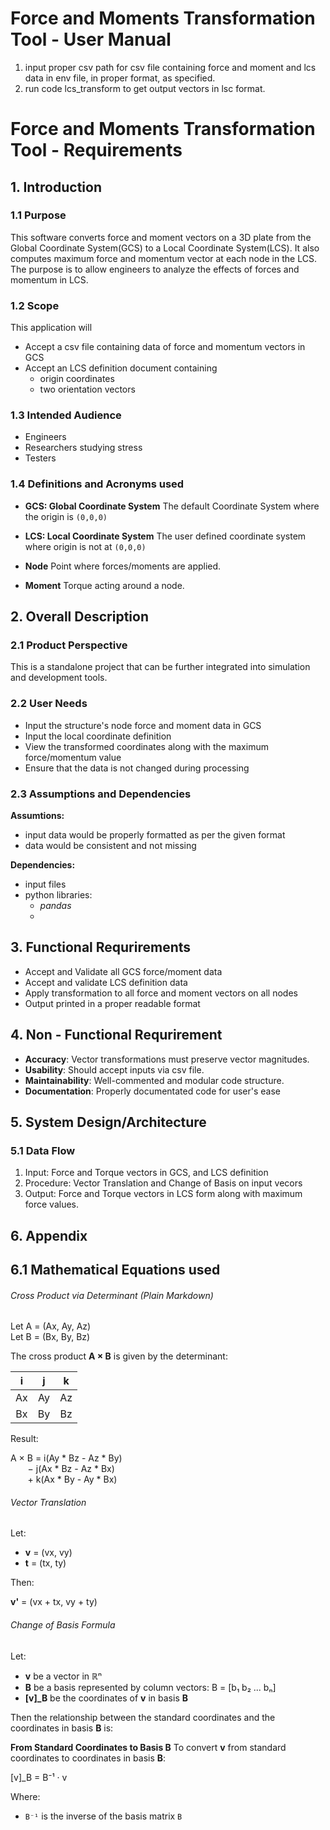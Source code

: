 # Force and Moments Transformation Tool - User Manual
1. input proper csv path for csv file containing force and moment and lcs data in env file, in proper format, as specified.
2. run code lcs_transform to get output vectors in lsc format.



# Force and Moments Transformation Tool - Requirements  

## 1. Introduction

### 1.1 Purpose
This software converts force and moment vectors on a 3D plate from the Global Coordinate System(GCS) to a Local Coordinate System(LCS). It also computes maximum force and momentum vector at each node in the LCS. The purpose is to allow engineers to analyze the effects of forces and momentum in LCS.

### 1.2 Scope
This application will
- Accept a csv file containing data of force and momentum vectors in GCS
- Accept an LCS definition document containing 
  - origin coordinates
  - two orientation vectors

### 1.3 Intended Audience
- Engineers
- Researchers studying stress
- Testers

### 1.4 Definitions and Acronyms used
- **GCS: Global Coordinate System**
The default Coordinate System where the origin is `(0,0,0)`

- **LCS: Local Coordinate System**
The user defined coordinate system where origin is not at `(0,0,0)`

- **Node**
Point where forces/moments are applied.
 
- **Moment**
Torque acting around a node.

## 2. Overall Description

### 2.1 Product Perspective
This is a standalone project that can be further integrated into simulation and development tools.

### 2.2 User Needs
- Input the structure's node force and moment data in GCS
- Input the local coordinate definition
- View the transformed coordinates along with the maximum force/momentum value 
- Ensure that the data is not changed during processing

### 2.3 Assumptions and Dependencies
**Assumtions:**
- input data would be properly formatted as per the given format 
- data would be consistent and not missing

**Dependencies:**
- input files
- python libraries:
  - *pandas*
  - <add other libraries>

## 3. Functional Requrirements
- Accept and Validate all GCS force/moment data
- Accept and validate LCS definition data
- Apply transformation to all force and moment vectors on all nodes
- Output printed in a proper readable format 


## 4. Non - Functional Requrirement
- **Accuracy**: Vector transformations must preserve vector magnitudes.
- **Usability**: Should accept inputs via csv file.
- **Maintainability**: Well-commented and modular code structure.
- **Documentation**: Properly documentated code for user's ease

## 5. System Design/Architecture

### 5.1 Data Flow
1. Input: Force and Torque vectors in GCS, and LCS definition
2. Procedure: Vector Translation and Change of Basis on input vecors
3. Output: Force and Torque vectors in LCS form along with maximum force values.


## 6. Appendix

## 6.1 Mathematical Equations used

###### Cross Product via Determinant (Plain Markdown)

Let A = (Ax, Ay, Az)  
Let B = (Bx, By, Bz)

The cross product **A × B** is given by the determinant:

|  i   |  j   |  k   |  
|:----:|:----:|:----:|  
| Ax   | Ay   | Az   |  
| Bx   | By   | Bz   |

Result:

A × B = i(Ay * Bz - Az * By)  
       − j(Ax * Bz - Az * Bx)  
       + k(Ax * By - Ay * Bx)


###### Vector Translation
Let:

- **v** = (vx, vy)  
- **t** = (tx, ty)

Then:

**v'** = (vx + tx, vy + ty)



###### Change of Basis Formula

Let:

- **v** be a vector in ℝⁿ
- **B** be a basis represented by column vectors: B = [b₁ b₂ ... bₙ]
- **[v]_B** be the coordinates of **v** in basis **B**

Then the relationship between the standard coordinates and the coordinates in basis **B** is:

**From Standard Coordinates to Basis B**
To convert **v** from standard coordinates to coordinates in basis **B**:

[v]_B = B⁻¹ · v

Where:
- `B⁻¹` is the inverse of the basis matrix `B`


